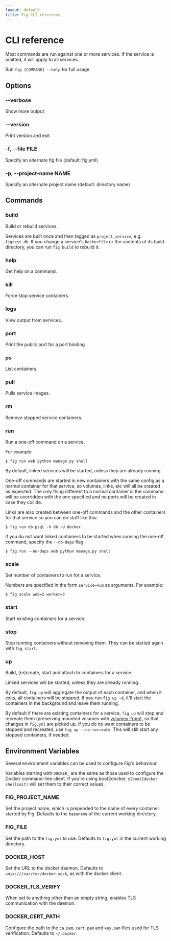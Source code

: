 ```yaml
---
layout: default
title: Fig CLI reference
---
```


CLI reference
=============

Most commands are run against one or more services. If the service is omitted, it will apply to all services.

Run `fig [COMMAND] --help` for full usage.

## Options

### --verbose

 Show more output

### --version

 Print version and exit

### -f, --file FILE

 Specify an alternate fig file (default: fig.yml)

### -p, --project-name NAME

 Specify an alternate project name (default: directory name)

## Commands

### build

Build or rebuild services.

Services are built once and then tagged as `project_service`, e.g. `figtest_db`. If you change a service's `Dockerfile` or the contents of its build directory, you can run `fig build` to rebuild it.

### help

Get help on a command.

### kill

Force stop service containers.

### logs

View output from services.

### port

Print the public port for a port binding

### ps

List containers.

### pull

Pulls service images.

### rm

Remove stopped service containers.


### run

Run a one-off command on a service.

For example:

    $ fig run web python manage.py shell

By default, linked services will be started, unless they are already running.

One-off commands are started in new containers with the same config as a normal container for that service, so volumes, links, etc will all be created as expected. The only thing different to a normal container is the command will be overridden with the one specified and no ports will be created in case they collide.

Links are also created between one-off commands and the other containers for that service so you can do stuff like this:

    $ fig run db psql -h db -U docker

If you do not want linked containers to be started when running the one-off command, specify the `--no-deps` flag:

    $ fig run --no-deps web python manage.py shell

### scale

Set number of containers to run for a service.

Numbers are specified in the form `service=num` as arguments.
For example:

    $ fig scale web=2 worker=3

### start

Start existing containers for a service.

### stop

Stop running containers without removing them. They can be started again with `fig start`.

### up

Build, (re)create, start and attach to containers for a service.

Linked services will be started, unless they are already running.

By default, `fig up` will aggregate the output of each container, and when it exits, all containers will be stopped. If you run `fig up -d`, it'll start the containers in the background and leave them running.

By default if there are existing containers for a service, `fig up` will stop and recreate them (preserving mounted volumes with [volumes-from]), so that changes in `fig.yml` are picked up. If you do no want containers to be stopped and recreated, use `fig up --no-recreate`. This will still start any stopped containers, if needed.

[volumes-from]: http://docs.docker.io/en/latest/use/working_with_volumes/


## Environment Variables

Several environment variables can be used to configure Fig's behaviour.

Variables starting with `DOCKER_` are the same as those used to configure the Docker command-line client. If you're using boot2docker, `$(boot2docker shellinit)` will set them to their correct values.

### FIG\_PROJECT\_NAME

Set the project name, which is prepended to the name of every container started by Fig. Defaults to the `basename` of the current working directory.

### FIG\_FILE

Set the path to the `fig.yml` to use. Defaults to `fig.yml` in the current working directory.

### DOCKER\_HOST

Set the URL to the docker daemon. Defaults to `unix:///var/run/docker.sock`, as with the docker client.

### DOCKER\_TLS\_VERIFY

When set to anything other than an empty string, enables TLS communication with the daemon.

### DOCKER\_CERT\_PATH

Configure the path to the `ca.pem`, `cert.pem` and `key.pem` files used for TLS verification. Defaults to `~/.docker`.
